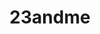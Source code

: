 ---
title: 23andme
crosslinks:
- promethease
- SNPedia
- portugal
- Genealogy
- democrats
- Advice
---